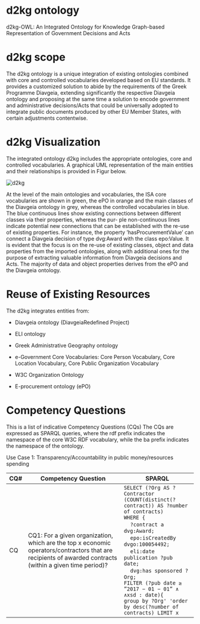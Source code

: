 # d2kg ontology
d2kg-OWL: An Integrated Ontology for Knowledge Graph-based Representation of Government Decisions and Acts

# d2kg scope
The d2kg ontology is a unique integration of existing ontologies combined with core and controlled vocabularies developed based on EU standards. It provides a customized solution to abide by the requirements of the Greek Programme Diavgeia, extending significantly the respective Diavgeia ontology and proposing
at the same time a solution to encode government and administrative decisions/Acts that could be universally adopted to integrate public documents produced by other EU Member States, with certain adjustments contentwise.


# d2kg Visualization
The integrated ontology d2kg includes the appropriate ontologies, core and controlled vocabularies. A
 graphical UML representation of the main entities and their relationships is provided in Figur below.

![d2kg](https://user-images.githubusercontent.com/62211813/173181649-a65b2553-4c3d-4c1f-9d27-520edd325057.png)

At the level of the main ontologies and vocabularies, the ISA core vocabularies are shown in green, the ePO in
orange and the main classes of the Diavgeia ontology in grey, whereas the controlled vocabularies in blue. The
blue continuous lines show existing connections between different classes via their properties, whereas the pur-
ple non-continuous lines indicate potential new connections that can be established with the re-use of existing
properties. For instance, the property ’hasProcurementValue’ can connect a Diavgeia decision of type dvg:Award
with the class epo:Value. It is evident that the focus is on the re-use of existing classes, object and data properties
from the imported ontologies, along with additional ones for the purpose of extracting valuable information from
Diavgeia decisions and Acts. The majority of data and object properties derives from the ePO and the Diavgeia
ontology.

# Reuse of Existing Resources

The d2kg integrates entities from:

- Diavgeia ontology (DiavgeiaRedefined Project)

- ELI ontology

- Greek Administrative Geography ontology

- e-Government Core Vocabularies: Core Person Vocabulary,  Core Location Vocabulary, Core Public Organization Vocabulary

- W3C Organization Ontology

- E-procurement ontology (ePO)

# Competency Questions

This is a list of indicative Competency Questions (CQs) The CQs are expressed as SPARQL queries, where the rdf prefix indicates the namespace of the core W3C RDF vocabulary, while the ba prefix indicates the namespace of the ontology.

Use Case 1: Transparency/Accountability in public money/resources spending


CQ# | Competency Question | SPARQL
--- | ------------------- | ------
CQ | CQ1: For a given organization, which are the top x economic operators/contractors that are recipients of awarded contracts (within a given time period)? | `SELECT (?Org AS ?Contractor (COUNT(distinct(?contract)) AS ?number of contracts)`<br/>`WHERE {`<br/>&nbsp;&nbsp;&nbsp;&nbsp;`?contract a dvg:Award;`<br/>&nbsp;&nbsp;&nbsp;&nbsp;`epo:isCreatedBy dvgo:100054492;`<br/>&nbsp;&nbsp;&nbsp;&nbsp;`eli:date publication ?pub date;`<br/>&nbsp;&nbsp;&nbsp;&nbsp;`dvg:has sponsored ?Org;`<br/>`FILTER (?pub date ≥ ”2017 − 01 − 01” ∧ ∧xsd : date){`<br/>`group by ?Org' 'order by desc(?number of contracts) LIMIT x`







